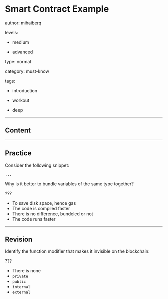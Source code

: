 # Smart Contract Example
author: mihaiberq

levels:

  - medium

  - advanced

type: normal

category: must-know

tags:

  - introduction

  - workout

  - deep

---
## Content



---
## Practice

Consider the following snippet:
```
...
```
Why is it better to bundle variables of the same type together?

???

* To save disk space, hence gas
* The code is compiled faster
* There is no difference, bundeled or not
* The code runs faster

---
## Revision

Identify the function modifier that makes it invisible on the blockchain:

???

* There is none
* `private`
* `public`
* `internal`
* `external`

